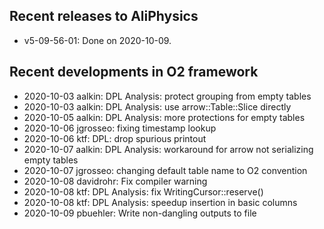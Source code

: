 ## Recent releases to AliPhysics
- v5-09-56-01: Done on 2020-10-09.
## Recent developments in O2 framework
- 2020-10-03 aalkin: DPL Analysis: protect grouping from empty tables
- 2020-10-03 aalkin: DPL Analysis: use arrow::Table::Slice directly
- 2020-10-05 aalkin: DPL Analysis: more protections for empty tables
- 2020-10-06 jgrosseo: fixing timestamp lookup
- 2020-10-06 ktf: DPL: drop spurious printout
- 2020-10-07 aalkin: DPL Analysis: workaround for arrow not serializing empty tables
- 2020-10-07 jgrosseo: changing default table name to O2<TREE> convention
- 2020-10-08 davidrohr: Fix compiler warning
- 2020-10-08 ktf: DPL Analysis: fix WritingCursor::reserve()
- 2020-10-08 ktf: DPL Analysis: speedup insertion in basic columns
- 2020-10-09 pbuehler: Write non-dangling outputs to file
